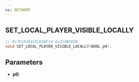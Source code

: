 ```yaml
---
ns: NETWORK
---
```

## SET_LOCAL_PLAYER_VISIBLE_LOCALLY

```c
// 0x7619364C82D3BF14 0x324B56DB
void SET_LOCAL_PLAYER_VISIBLE_LOCALLY(BOOL p0);
```


## Parameters
* **p0**: 

